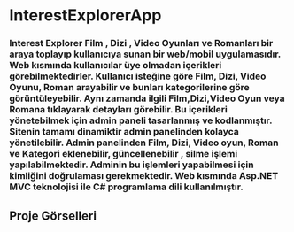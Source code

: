 # InterestExplorerApp
### Interest Explorer Film , Dizi , Video Oyunları ve Romanları bir araya toplayıp kullanıcıya sunan bir web/mobil uygulamasıdır. Web kısmında kullanıcılar üye olmadan içerikleri görebilmektedirler. Kullanıcı isteğine göre Film, Dizi, Video Oyunu, Roman arayabilir ve bunları kategorilerine göre görüntüleyebilir. Aynı zamanda ilgili Film,Dizi,Video Oyun veya Romana tıklayarak detayları görebilir. Bu içerikleri yönetebilmek için admin paneli tasarlanmış ve kodlanmıştır. Sitenin tamamı dinamiktir admin panelinden kolayca yönetilebilir. Admin panelinden Film, Dizi, Video oyun, Roman ve Kategori eklenebilir, güncellenebilir , silme işlemi yapılabilmektedir. Adminin bu işlemleri yapabilmesi için kimliğini doğrulaması gerekmektedir. Web kısmında Asp.NET MVC teknolojisi ile C# programlama dili kullanılmıştır.

## Proje Görselleri
